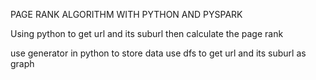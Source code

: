 PAGE RANK ALGORITHM WITH PYTHON AND PYSPARK

Using python to get url and its suburl then calculate the page rank

use generator in python to store data
use dfs to get url and its suburl as graph
